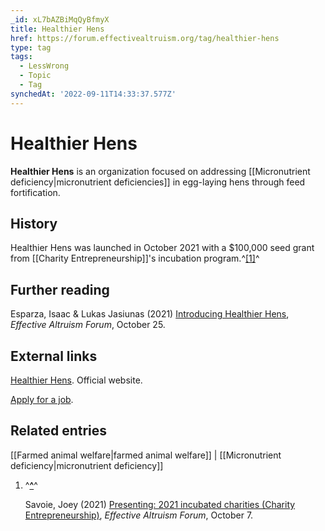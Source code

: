 ```yaml
---
_id: xL7bAZBiMqQyBfmyX
title: Healthier Hens
href: https://forum.effectivealtruism.org/tag/healthier-hens
type: tag
tags:
  - LessWrong
  - Topic
  - Tag
synchedAt: '2022-09-11T14:33:37.577Z'
---
```

# Healthier Hens

**Healthier Hens** is an organization focused on addressing [[Micronutrient deficiency|micronutrient deficiencies]] in egg-laying hens through feed fortification.

History
-------

Healthier Hens was launched in October 2021 with a $100,000 seed grant from [[Charity Entrepreneurship]]'s incubation program.^[\[1\]](#fns1zfk6drqmh)^

Further reading
---------------

Esparza, Isaac & Lukas Jasiunas (2021) [Introducing Healthier Hens](https://forum.effectivealtruism.org/posts/4QGhyXjXM4yJBvNap/introducing-healthier-hens), *Effective Altruism Forum*, October 25.

External links
--------------

[Healthier Hens](https://www.healthierhens.com/). Official website.

[Apply for a job](https://www.healthierhens.com/careers).

Related entries
---------------

[[Farmed animal welfare|farmed animal welfare]] | [[Micronutrient deficiency|micronutrient deficiency]]

1.  ^**[^](#fnrefs1zfk6drqmh)**^
    
    Savoie, Joey (2021) [Presenting: 2021 incubated charities (Charity Entrepreneurship)](https://forum.effectivealtruism.org/posts/dAqrQQK42PpjHYoZs/presenting-2021-incubated-charities-charity-entrepreneurship), *Effective Altruism Forum*, October 7.